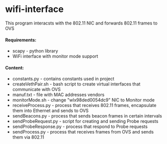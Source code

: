 # wifi-interface
This program interacsts with the 802.11 NIC and forwards 802.11 frames to OVS

#### Requirements:
* scapy - python library
* WiFi interface with monitor mode support

#### Content:
* constants.py - contains constants used in project
* createVethPair.sh - bash script to create virtual interfaces that communicate with OVS
* manuf.txt - file with MAC addresses vendors
* monitorMode.sh - change "wlx98ded0054dc9" NIC to Monitor mode
* receiveProcess.py - process that receives 802.11 frames, encapsulate them into Ethernet and sends to OVS
* sendBeacons.py - process that sends beacon frames in certain intervals
* sendProbeRequest.py - script for creating and sending Probe requests
* sendProbeResponse.py - process that respond to Probe requests
* sendProcess.py - process that receives frames from OVS and sends them via 802.11
